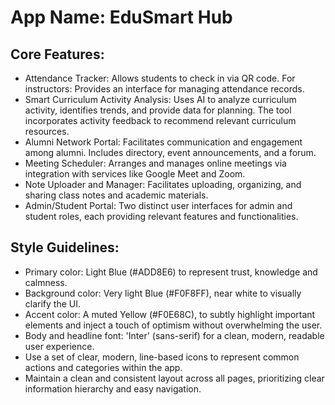 # **App Name**: EduSmart Hub

## Core Features:

- Attendance Tracker: Allows students to check in via QR code. For instructors: Provides an interface for managing attendance records.
- Smart Curriculum Activity Analysis: Uses AI to analyze curriculum activity, identifies trends, and provide data for planning. The tool incorporates activity feedback to recommend relevant curriculum resources.
- Alumni Network Portal: Facilitates communication and engagement among alumni. Includes directory, event announcements, and a forum.
- Meeting Scheduler: Arranges and manages online meetings via integration with services like Google Meet and Zoom.
- Note Uploader and Manager: Facilitates uploading, organizing, and sharing class notes and academic materials.
- Admin/Student Portal: Two distinct user interfaces for admin and student roles, each providing relevant features and functionalities.

## Style Guidelines:

- Primary color: Light Blue (#ADD8E6) to represent trust, knowledge and calmness.
- Background color: Very light Blue (#F0F8FF), near white to visually clarify the UI.
- Accent color: A muted Yellow (#F0E68C), to subtly highlight important elements and inject a touch of optimism without overwhelming the user.
- Body and headline font: 'Inter' (sans-serif) for a clean, modern, readable user experience.
- Use a set of clear, modern, line-based icons to represent common actions and categories within the app.
- Maintain a clean and consistent layout across all pages, prioritizing clear information hierarchy and easy navigation.